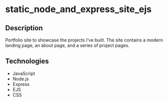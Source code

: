 # static_node_and_express_site_ejs

## Description

Portfolio site to showcase the projects I've built. The site contains a modern landing page, an about page, and a series of project pages.

## Technologies

- JavaScript
- Node.js
- Express
- EJS
- CSS

